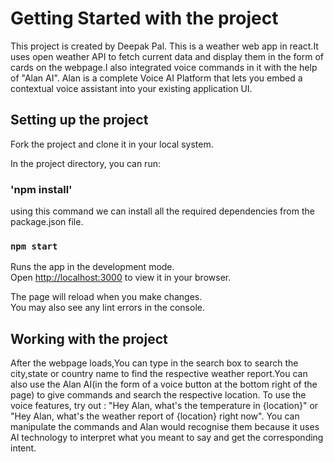 # Getting Started with the project

This project is created by Deepak Pal.
This is  a weather web app in react.It uses open weather API to fetch current data and display them in the form of cards on the webpage.I also integrated voice commands in it with the help of "Alan AI". Alan is a complete Voice AI Platform that lets you embed a contextual voice assistant into your existing application UI.




## Setting up the project

Fork the project and clone it in your local system.

In the project directory, you can run:

### 'npm install'
using this command we can install all the required dependencies from the package.json file.


### `npm start`

Runs the app in the development mode.\
Open [http://localhost:3000](http://localhost:3000) to view it in your browser.

The page will reload when you make changes.\
You may also see any lint errors in the console.

## Working with the project
After the webpage loads,You can type in the  search box to search the city,state or country name to find the respective weather report.You can also use the Alan AI(in the form of a voice button at the bottom right of the page) to give commands and search the respective location. To use the voice features, try out : "Hey Alan, what's the temperature in {location}" or "Hey Alan, what's the weather report of {location} right now". You can manipulate the commands and Alan would recognise them because it uses AI technology to interpret what you meant to say and get the corresponding intent.

